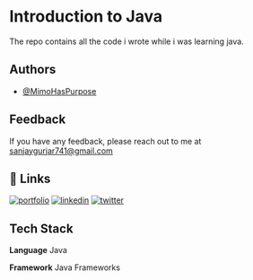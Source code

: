 # Introduction to Java



The repo contains all the code i wrote while i was learning java.
## Authors

- [@MimoHasPurpose](https://www.github.com/MimoHasPurpose)


## Feedback

If you have any feedback, please reach out to me at sanjaygurjar741@gmail.com


## 🔗 Links
[![portfolio](https://img.shields.io/badge/my_portfolio-000?style=for-the-badge&logo=ko-fi&logoColor=white)](https://MimoHasPurpose.github.io/jojo/)
[![linkedin](https://img.shields.io/badge/linkedin-0A66C2?style=for-the-badge&logo=linkedin&logoColor=white)](https://www.linkedin.com/in/sanjay-singh-gurjar-518241297/)
[![twitter](https://img.shields.io/badge/twitter-1DA1F2?style=for-the-badge&logo=twitter&logoColor=white)](https://x.com/MimoSMindIsmall)


## Tech Stack

**Language** Java

**Framework** Java Frameworks



